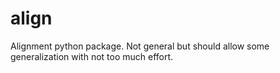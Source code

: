 # align
Alignment python package. Not general but should allow some generalization with not too much effort.
